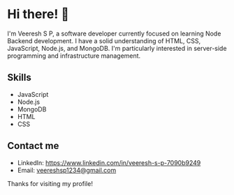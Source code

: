 # Hi there! 👋

I'm Veeresh S P, a software developer currently focused on learning Node Backend development. I have a solid understanding of HTML, CSS, JavaScript, Node.js, and MongoDB. I'm particularly interested in server-side programming and infrastructure management. 

## Skills
- JavaScript
- Node.js
- MongoDB
- HTML
- CSS

## Contact me
- LinkedIn: https://www.linkedin.com/in/veeresh-s-p-7090b9249
- Email: veereshsp1234@gmail.com

Thanks for visiting my profile!
